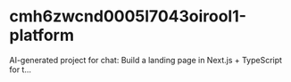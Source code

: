 # cmh6zwcnd0005l7043oirool1-platform
AI-generated project for chat: Build a landing page in Next.js + TypeScript for t...
